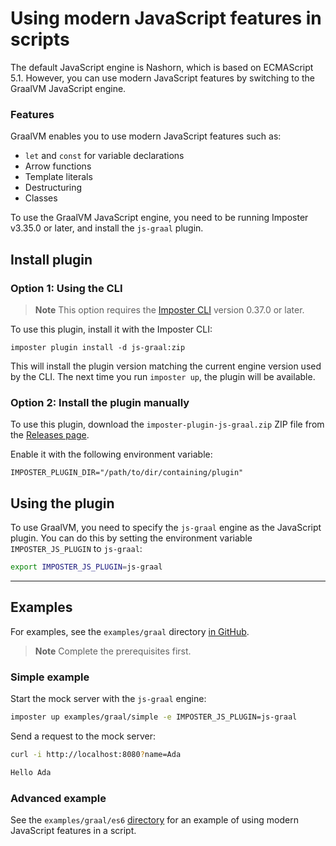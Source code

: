 # Using modern JavaScript features in scripts

The default JavaScript engine is Nashorn, which is based on ECMAScript 5.1. However, you can use modern JavaScript features by switching to the GraalVM JavaScript engine.

### Features

GraalVM enables you to use modern JavaScript features such as:

- `let` and `const` for variable declarations
- Arrow functions
- Template literals
- Destructuring
- Classes

To use the GraalVM JavaScript engine, you need to be running Imposter v3.35.0 or later, and install the `js-graal` plugin.

## Install plugin

### Option 1: Using the CLI

> **Note**
> This option requires the [Imposter CLI](./run_imposter_cli.md) version 0.37.0 or later.

To use this plugin, install it with the Imposter CLI:

    imposter plugin install -d js-graal:zip

This will install the plugin version matching the current engine version used by the CLI. The next time you run `imposter up`, the plugin will be available.

### Option 2: Install the plugin manually

To use this plugin, download the `imposter-plugin-js-graal.zip` ZIP file from the [Releases page](https://github.com/outofcoffee/imposter/releases).

Enable it with the following environment variable:

    IMPOSTER_PLUGIN_DIR="/path/to/dir/containing/plugin"

## Using the plugin

To use GraalVM, you need to specify the `js-graal` engine as the JavaScript plugin. You can do this by setting the environment variable `IMPOSTER_JS_PLUGIN` to `js-graal`:

```bash
export IMPOSTER_JS_PLUGIN=js-graal
```

---

## Examples

For examples, see the `examples/graal` directory [in GitHub](https://github.com/outofcoffee/imposter/blob/main/examples/graal).

> **Note**
> Complete the prerequisites first.

### Simple example

Start the mock server with the `js-graal` engine:

```bash
imposter up examples/graal/simple -e IMPOSTER_JS_PLUGIN=js-graal
```

Send a request to the mock server:

```bash
curl -i http://localhost:8080?name=Ada

Hello Ada
```

### Advanced example

See the `examples/graal/es6` [directory](https://github.com/outofcoffee/imposter/blob/main/examples/graal) for an example of using modern JavaScript features in a script.
